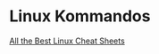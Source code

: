 # Linux Kommandos

[All the Best Linux Cheat Sheets](https://www.nixtutor.com/linux/all-the-best-linux-cheat-sheets/)




